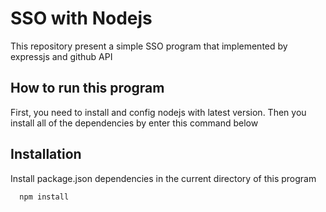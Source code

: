 # SSO with Nodejs

This repository present a simple SSO program that implemented by expressjs and github API

## How to run this program

First, you need to install and config nodejs with latest version. Then you install all of the dependencies by enter this command below

## Installation

Install package.json dependencies in the current directory of this program

```bash
  npm install
```
